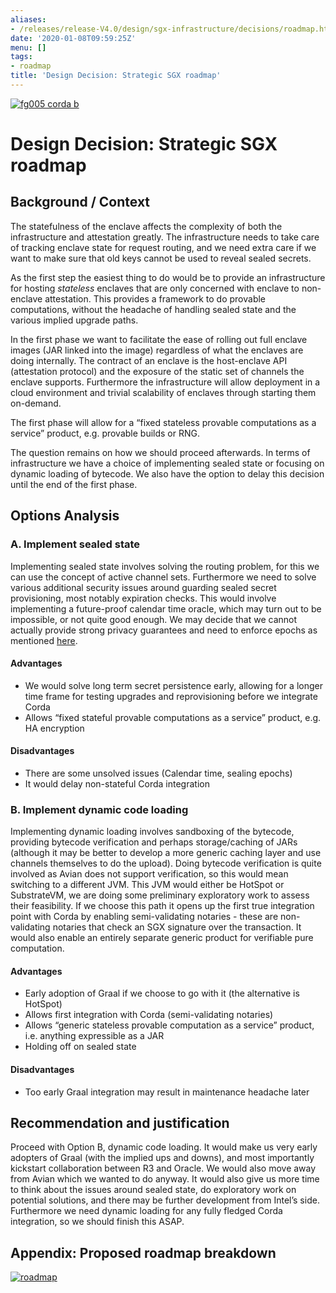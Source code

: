 ```yaml
---
aliases:
- /releases/release-V4.0/design/sgx-infrastructure/decisions/roadmap.html
date: '2020-01-08T09:59:25Z'
menu: []
tags:
- roadmap
title: 'Design Decision: Strategic SGX roadmap'
---
```


[![fg005 corda b](https://www.corda.net/wp-content/uploads/2016/11/fg005_corda_b.png "fg005 corda b")](https://www.corda.net/wp-content/uploads/2016/11/fg005_corda_b.png)


# Design Decision: Strategic SGX roadmap


## Background / Context

The statefulness of the enclave affects the complexity of both the infrastructure and attestation greatly.
The infrastructure needs to take care of tracking enclave state for request routing, and we need extra care if we want
to make sure that old keys cannot be used to reveal sealed secrets.

As the first step the easiest thing to do would be to provide an infrastructure for hosting *stateless* enclaves that
are only concerned with enclave to non-enclave attestation. This provides a framework to do provable computations,
without the headache of handling sealed state and the various implied upgrade paths.

In the first phase we want to facilitate the ease of rolling out full enclave images (JAR linked into the image)
regardless of what the enclaves are doing internally. The contract of an enclave is the host-enclave API (attestation
protocol) and the exposure of the static set of channels the enclave supports. Furthermore the infrastructure will allow
deployment in a cloud environment and trivial scalability of enclaves through starting them on-demand.

The first phase will allow for a “fixed stateless provable computations as a service” product, e.g. provable builds or
RNG.

The question remains on how we should proceed afterwards. In terms of infrastructure we have a choice of implementing
sealed state or focusing on dynamic loading of bytecode. We also have the option to delay this decision until the end of
the first phase.


## Options Analysis


### A. Implement sealed state

Implementing sealed state involves solving the routing problem, for this we can use the concept of active channel sets.
Furthermore we need to solve various additional security issues around guarding sealed secret provisioning, most notably
expiration checks. This would involve implementing a future-proof calendar time oracle, which may turn out to be
impossible, or not quite good enough. We may decide that we cannot actually provide strong privacy guarantees and need
to enforce epochs as mentioned [here](../details/time.md).


#### Advantages


* We would solve long term secret persistence early, allowing for a longer time frame for testing upgrades and
reprovisioning before we integrate Corda
* Allows “fixed stateful provable computations as a service” product, e.g. HA encryption


#### Disadvantages


* There are some unsolved issues (Calendar time, sealing epochs)
* It would delay non-stateful Corda integration


### B. Implement dynamic code loading

Implementing dynamic loading involves sandboxing of the bytecode, providing bytecode verification and perhaps
storage/caching of JARs (although it may be better to develop a more generic caching layer and use channels themselves
to do the upload). Doing bytecode verification is quite involved as Avian does not support verification, so this
would mean switching to a different JVM. This JVM would either be HotSpot or SubstrateVM, we are doing some preliminary
exploratory work to assess their feasibility. If we choose this path it opens up the first true integration point with
Corda by enabling semi-validating notaries - these are non-validating notaries that check an SGX signature over the
transaction. It would also enable an entirely separate generic product for verifiable pure computation.


#### Advantages


* Early adoption of Graal if we choose to go with it (the alternative is HotSpot)
* ​Allows first integration with Corda (semi-validating notaries)
* Allows “generic stateless provable computation as a service” product, i.e. anything expressible as a JAR
* Holding off on sealed state


#### Disadvantages


* Too early ​Graal integration may result in maintenance headache later


## Recommendation and justification

Proceed with Option B, dynamic code loading. It would make us very early adopters of Graal (with the implied ups and
downs), and most importantly kickstart collaboration between R3 and Oracle. We would also move away from Avian which we
wanted to do anyway. It would also give us more time to think about the issues around sealed state, do exploratory work
on potential solutions, and there may be further development from Intel’s side. Furthermore we need dynamic loading for
any fully fledged Corda integration, so we should finish this ASAP.


## Appendix: Proposed roadmap breakdown

[![roadmap](design/sgx-infrastructure/decisions/roadmap.png "roadmap")](roadmap.png)
